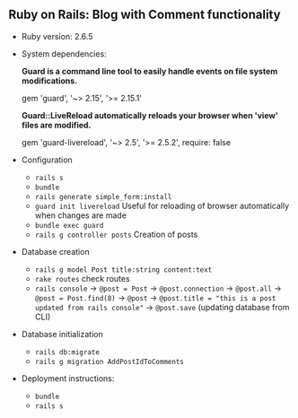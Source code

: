 ## Ruby on Rails: Blog with Comment functionality

* Ruby version: 2.6.5

* System dependencies:

    **Guard is a command line tool to easily handle events on file system modifications.**

    gem 'guard', '~> 2.15', '>= 2.15.1'

    **Guard::LiveReload automatically reloads your browser when 'view' files are modified.**

    gem 'guard-livereload', '~> 2.5', '>= 2.5.2', require: false

* Configuration
    - ``rails s``
    - ``bundle``
    - ``rails generate simple_form:install``
    - ``guard init livereload`` Useful for reloading of browser automatically when changes are made
    - ``bundle exec guard``
    - ``rails g controller posts`` Creation of posts
   
* Database creation
    - ``rails g model Post title:string content:text``
    - ``rake routes`` check routes
    - ``rails console`` -> ``@post = Post`` -> ``@post.connection`` -> ``@post.all`` -> ``@post = Post.find(8)`` -> ``@post`` -> ``@post.title = "this is a post updated from rails console"`` -> ``@post.save`` (updating database from CLI)

* Database initialization
    - ``rails db:migrate``
    - ``rails g migration AddPostIdToComments``

* Deployment instructions: 
   - ``bundle``
   - ``rails s``
   
